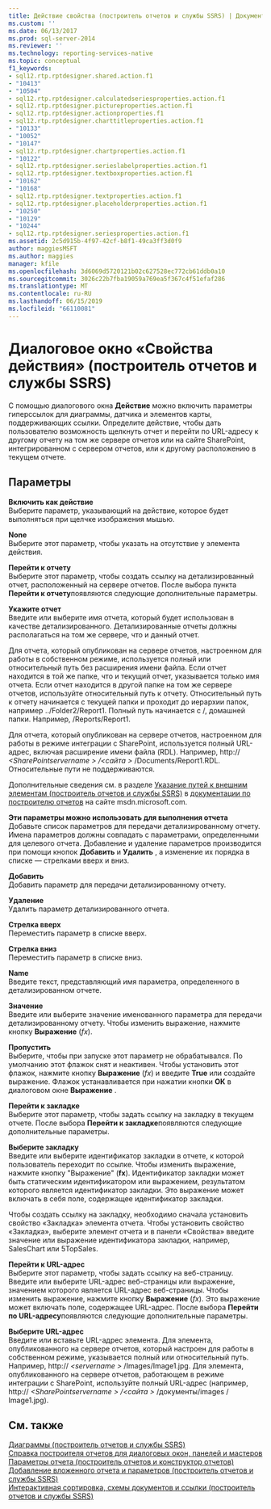 ```yaml
---
title: Действие свойства (построитель отчетов и службы SSRS) | Документация Майкрософт
ms.custom: ''
ms.date: 06/13/2017
ms.prod: sql-server-2014
ms.reviewer: ''
ms.technology: reporting-services-native
ms.topic: conceptual
f1_keywords:
- sql12.rtp.rptdesigner.shared.action.f1
- "10413"
- "10504"
- sql12.rtp.rptdesigner.calculatedseriesproperties.action.f1
- sql12.rtp.rptdesigner.pictureproperties.action.f1
- sql12.rtp.rptdesigner.actionproperties.f1
- sql12.rtp.rptdesigner.charttitleproperties.action.f1
- "10133"
- "10052"
- "10147"
- sql12.rtp.rptdesigner.chartproperties.action.f1
- "10122"
- sql12.rtp.rptdesigner.serieslabelproperties.action.f1
- sql12.rtp.rptdesigner.textboxproperties.action.f1
- "10162"
- "10168"
- sql12.rtp.rptdesigner.textproperties.action.f1
- sql12.rtp.rptdesigner.placeholderproperties.action.f1
- "10250"
- "10129"
- "10244"
- sql12.rtp.rptdesigner.seriesproperties.action.f1
ms.assetid: 2c5d915b-4f97-42cf-b8f1-49ca3ff3d0f9
author: maggiesMSFT
ms.author: maggies
manager: kfile
ms.openlocfilehash: 3d6069d5720121b02c627528ec772cb61ddb0a10
ms.sourcegitcommit: 3026c22b7fba19059a769ea5f367c4f51efaf286
ms.translationtype: MT
ms.contentlocale: ru-RU
ms.lasthandoff: 06/15/2019
ms.locfileid: "66110081"
---
```

# <a name="action-properties-dialog-box-report-builder-and-ssrs"></a>Диалоговое окно «Свойства действия» (построитель отчетов и службы SSRS)
  С помощью диалогового окна **Действие** можно включить параметры гиперссылок для диаграммы, датчика и элементов карты, поддерживающих ссылки. Определите действие, чтобы дать пользователю возможность щелкнуть отчет и перейти по URL-адресу к другому отчету на том же сервере отчетов или на сайте SharePoint, интегрированном с сервером отчетов, или к другому расположению в текущем отчете.  
  
## <a name="options"></a>Параметры  
 **Включить как действие**  
 Выберите параметр, указывающий на действие, которое будет выполняться при щелчке изображения мышью.  
  
 **None**  
 Выберите этот параметр, чтобы указать на отсутствие у элемента действия.  
  
 **Перейти к отчету**  
 Выберите этот параметр, чтобы создать ссылку на детализированный отчет, расположенный на сервере отчетов. После выбора пункта **Перейти к отчету**появляются следующие дополнительные параметры.  
  
 **Укажите отчет**  
 Введите или выберите имя отчета, который будет использован в качестве детализированного. Детализированные отчеты должны располагаться на том же сервере, что и данный отчет.  
  
 Для отчета, который опубликован на сервере отчетов, настроенном для работы в собственном режиме, используется полный или относительный путь без расширения имени файла. Если отчет находится в той же папке, что и текущий отчет, указывается только имя отчета. Если отчет находится в другой папке на том же сервере отчетов, используйте относительный путь к отчету. Относительный путь к отчету начинается с текущей папки и проходит до иерархии папок, например ../Folder2/Report1. Полный путь начинается с /, домашней папки. Например, /Reports/Report1.  
  
 Для отчета, который опубликован на сервере отчетов, настроенном для работы в режиме интеграции с SharePoint, используется полный URL-адрес, включая расширение имени файла (RDL). Например, http:// *\<SharePointservername > /\<сайта >*  /Documents/Report1.RDL. Относительные пути не поддерживаются.  
  
 Дополнительные сведения см. в разделе [Указание путей к внешним элементам (построитель отчетов и службы SSRS)](report-design/specifying-paths-to-external-items-report-builder-and-ssrs.md) в [документации по построителю отчетов](https://go.microsoft.com/fwlink/?LinkId=154494) на сайте msdn.microsoft.com.  
  
 **Эти параметры можно использовать для выполнения отчета**  
 Добавьте список параметров для передачи детализированному отчету. Имена параметров должны совпадать с параметрами, определенными для целевого отчета. Добавление и удаление параметров производится при помощи кнопок **Добавить** и **Удалить** , а изменение их порядка в списке — стрелками вверх и вниз.  
  
 **Добавить**  
 Добавить параметр для передачи детализированному отчету.  
  
 **Удаление**  
 Удалить параметр детализированного отчета.  
  
 **Стрелка вверх**  
 Переместить параметр в списке вверх.  
  
 **Стрелка вниз**  
 Переместить параметр в списке вниз.  
  
 **Name**  
 Введите текст, представляющий имя параметра, определенного в детализированном отчете.  
  
 **Значение**  
 Введите или выберите значение именованного параметра для передачи детализированному отчету. Чтобы изменить выражение, нажмите кнопку **Выражение** (*fx*).  
  
 **Пропустить**  
 Выберите, чтобы при запуске этот параметр не обрабатывался. По умолчанию этот флажок снят и неактивен. Чтобы установить этот флажок, нажмите кнопку **Выражение** (*fx*) и введите **True** или создайте выражение. Флажок устанавливается при нажатии кнопки **ОК** в диалоговом окне **Выражение** .  
  
 **Перейти к закладке**  
 Выберите этот параметр, чтобы задать ссылку на закладку в текущем отчете. После выбора **Перейти к закладке**появляются следующие дополнительные параметры.  
  
 **Выберите закладку**  
 Введите или выберите идентификатор закладки в отчете, к которой пользователь переходит по ссылке. Чтобы изменить выражение, нажмите кнопку "Выражение" (**fx**). Идентификатор закладки может быть статическим идентификатором или выражением, результатом которого является идентификатор закладки. Это выражение может включать в себя поле, содержащее идентификатор закладки.  
  
 Чтобы создать ссылку на закладку, необходимо сначала установить свойство «Закладка» элемента отчета. Чтобы установить свойство «Закладка», выберите элемент отчета и в панели «Свойства» введите значение или выражение идентификатора закладки, например, SalesChart или 5TopSales.  
  
 **Перейти к URL-адрес**  
 Выберите этот параметр, чтобы задать ссылку на веб-страницу. Введите или выберите URL-адрес веб-страницы или выражение, значением которого является URL-адрес веб-страницы. Чтобы изменить выражение, нажмите кнопку **Выражение** (*fx*). Это выражение может включать поле, содержащее URL-адрес. После выбора **Перейти по URL-адресу**появляются следующие дополнительные параметры.  
  
 **Выберите URL-адрес**  
 Введите или вставьте URL-адрес элемента. Для элемента, опубликованного на сервере отчетов, который настроен для работы в собственном режиме, указывается полный или относительный путь. Например, http:// *\<servername >*  /Images/Image1.jpg. Для элемента, опубликованного на сервере отчетов, работающем в режиме интеграции с SharePoint, используйте полный URL-адрес (например, http:// *\<SharePointservername > /\<сайта >*  /документы/images / Image1.jpg).  
  
## <a name="see-also"></a>См. также  
 [Диаграммы (построитель отчетов и службы SSRS)](report-design/charts-report-builder-and-ssrs.md)   
 [Справка построителя отчетов для диалоговых окон, панелей и мастеров](../../2014/reporting-services/report-builder-help-for-dialog-boxes-panes-and-wizards.md)   
 [Параметры отчета (построитель отчетов и конструктор отчетов)](report-design/report-parameters-report-builder-and-report-designer.md)   
 [Добавление вложенного отчета и параметров (построитель отчетов и службы SSRS)](report-design/add-a-subreport-and-parameters-report-builder-and-ssrs.md)   
 [Интерактивная сортировка, схемы документов и ссылки (построитель отчетов и службы SSRS)](report-design/interactive-sort-document-maps-and-links-report-builder-and-ssrs.md)  
  
  
